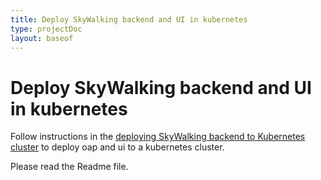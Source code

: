```yaml
---
title: Deploy SkyWalking backend and UI in kubernetes
type: projectDoc
layout: baseof
---
```

# Deploy SkyWalking backend and UI in kubernetes

Follow instructions in the [deploying SkyWalking backend to Kubernetes cluster](https://github.com/apache/skywalking-kubernetes)
 to deploy oap and ui to a kubernetes cluster.
 
Please read the Readme file.